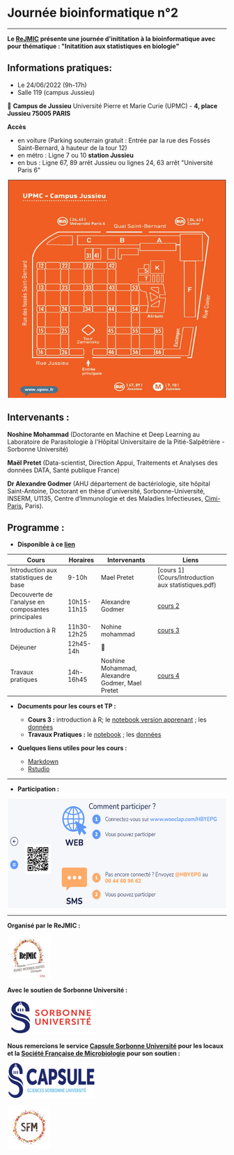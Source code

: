 # Journée bioinformatique n°2
---

**Le [ReJMIC](https://www.sfm-microbiologie.org/presentation-de-la-sfm/sections-et-groupes-de-travail/rejmic/) présente une journée d'inititation à la bioinformatique avec pour thématique : "Initatition aux statistiques en biologie"**

## Informations pratiques:
- Le 24/06/2022 (9h-17h)
- Salle 119 (campus Jussieu)

:round_pushpin: **Campus de Jussieu** Université Pierre et Marie Curie (UPMC) - **4, place Jussieu 75005 PARIS**

**Accès**
- en voiture (Parking souterrain gratuit : Entrée par la rue des Fossés Saint-Bernard, à hauteur de la tour 12)
- en métro : Ligne 7 ou 10 **station Jussieu**
- en bus : Ligne 67, 89 arrêt Jussieu ou lignes 24, 63 arrêt "Université Paris 6"


<p align="center">
  <img src="Images/Planjussieu.jpeg" width="500" height="500">
</p>

## Intervenants :
**Noshine Mohammad** (Doctorante en Machine et Deep Learning au Laboratoire de Parasitologie à l'Hôpital Universitaire de la Pitié-Salpêtrière - Sorbonne Université)

**Maël Pretet** (Data-scientist, Direction Appui, Traitements et Analyses des données DATA, Santé publique France) 

**Dr Alexandre Godmer** (AHU département de bactériologie, site hôpital Saint-Antoine, Doctorant en thèse d'université, Sorbonne-Université, INSERM, U1135, Centre d’Immunologie et des Maladies Infectieuses, [Cimi-Paris](https://cimiparis.fr/), Paris). 

## Programme :

- **Disponible à ce [lien](Cours/Rejmic_intro_2022.pdf)**

|  Cours | Horaires  | Intervenants  | Liens  |
|---     |---        |---            |---     |
| Introduction aux statistiques de base|9-10h|Mael Pretet|[cours 1](Cours/Introduction aux statistiques.pdf)|
| Decouverte de l'analyse en composantes principales|10h15-11h15|Alexandre Godmer|[cours 2](Cours/AlexGodmer_cours_PCA.pdf)|   
| Introduction à R|11h30-12h25|Nohine mohammad|[cours 3](https://agodmer.github.io/StatistiquesR_ReJMICJournee2/Cours/TP_intro_R_versionApprenants.html)|
| Déjeuner |12h45-14h|:taco:|
|Travaux pratiques|14h-16h45|Noshine Mohammad, Alexandre Godmer, Mael Pretet|[cours 4](Cours/MALDI_intro_TP.pdf)|

- **Documents pour les cours et TP :**
  - **Cours 3 :** introduction à R; le [notebook version apprenant](Cours/TP_intro_R_versionApprenants.Rmd) ; les [données](Data/Snore.txt)
  - **Travaux Pratiques :** le [notebook](https://agodmer.github.io/StatistiquesR_ReJMICJournee2/Cours/TP_ReJMIC2022.html) ; les [données](https://github.com/agodmer/MSData/tree/main/ShigaToxigenicEscherichia)

- **Quelques liens utiles pour les cours :**
  - [Markdown](https://blog.sqlbak.com/jupyter-notebook-markdown-cheatsheet)
  - [Rstudio](https://ourednik.info/maps/2019/03/14/premiers-pas-avec-r-et-rstudio/)
---
- **Participation :**
<p align="center">
  <img src="Images/wooclap.PNG" width="500" height="250">
</p>

---
**Organisé par le ReJMIC :**
<p align="left">
  <img src="Images/logo_ReJMIC.PNG" width="100" height="100">
</p>

**Avec le soutien de Sorbonne Université :**
<p align="left">
  <img src="Images/Logo_Sorbonne_Universite.png" width="200" height="80">
</p>

**Nous remercions le service [Capsule Sorbonne Université](https://sciences.sorbonne-universite.fr/faculte/ufr-instituts-observatoires-ecoles/capsule)  pour les locaux et la [Société Française de Microbiologie](https://www.sfm-microbiologie.org/) pour son soutien :**

<p align="left">
  <img src="Images/logo-capsule-sciences-sorbonne-rvb.png" width="200" height="80">
</p>

<p align="left">
  <img src="Images/logo_sfm_mobile.png" width="100" height="100">
</p>

